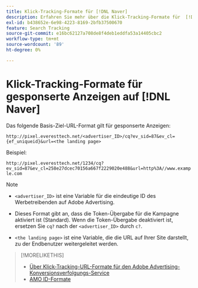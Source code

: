 ```yaml
---
title: Klick-Tracking-Formate für [!DNL Naver]
description: Erfahren Sie mehr über die Klick-Tracking-Formate für  [!DNL Naver] .
exl-id: b438652e-6e98-4223-8169-2bfb37500670
feature: Search Tracking
source-git-commit: e16bc62127a708de8f4deb1eddfa53a14405cbc2
workflow-type: tm+mt
source-wordcount: '89'
ht-degree: 0%

---
```


# Klick-Tracking-Formate für gesponserte Anzeigen auf [!DNL Naver]

Das folgende Basis-Ziel-URL-Format gilt für gesponserte Anzeigen:

`http://pixel.everesttech.net/<advertiser_ID>/cq?ev_sid=87&ev_cl={ef_uniqueid}&url=<the landing page>`

Beispiel:

`http://pixel.everesttech.net/1234/cq?ev_sid=87&ev_cl=258e27dcec70156a667f2229020e488&url=http%3A//www.example.com`

>[!NOTE]
>
>* `<advertiser_ID>` ist eine Variable für die eindeutige ID des Werbetreibenden auf Adobe Advertising.
>
>* Dieses Format gibt an, dass die Token-Übergabe für die Kampagne aktiviert ist (Standard). Wenn die Token-Übergabe deaktiviert ist, ersetzen Sie `cq?` nach der `<advertiser_ID>` durch `c?`.
>
>* `<the landing page>` ist eine Variable, die die URL auf Ihrer Site darstellt, zu der Endbenutzer weitergeleitet werden.

>[!MORELIKETHIS]
>
>* [Über Klick-Tracking-URL-Formate für den Adobe Advertising-Konversionsverfolgungs-Service](formats-click-tracking-about.md)
>* [AMO ID-Formate](/help/integrations/analytics/ids.md#amo-id-formats)
